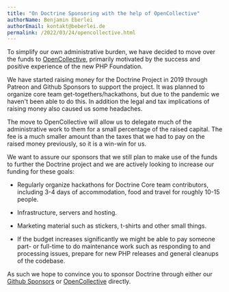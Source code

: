 ```yaml
---
title: "On Doctrine Sponsoring with the help of OpenCollective"
authorName: Benjamin Eberlei
authorEmail: kontakt@beberlei.de
permalink: /2022/03/24/opencollective.html
---
```


To simplify our own administrative burden, we have decided to move over the
funds to [OpenCollective](https://opencollective.com/doctrine), primarily
motivated by the success and positive experience of the new PHP Foundation.

We have started raising money for the Doctrine Project in 2019 through Patreon and
Github Sponsors to support the project. It was planned to organize core team
get-togethers/hackathons, but due to the pandemic we haven't been able to do this.
In addition the legal and tax implications of raising money also caused us
some headaches. 

The move to OpenCollective will allow us to delegate much of the administrative
work to them for a small percentage of the raised capital. The fee is a much
smaller amount than the taxes that we had to pay on the raised money
previously, so it is a win-win for us.

We want to assure our sponsors that we still plan to make use of the funds
to further the Doctrine project and we are actively looking to increase our funding
for these goals:

- Regularly organize hackathons for Doctrine Core team contributors, including
  3-4 days of accommodation, food and travel for roughly 10-15 people.

- Infrastructure, servers and hosting.

- Marketing material such as stickers, t-shirts and other small things.

- If the budget increases significantly we might be able to pay someone part-
  or full-time to do maintenance work such as responding to and processing
  issues, prepare for new PHP releases and general cleanups of the codebase.

As such we hope to convince you to sponsor Doctrine through either our [Github
Sponsors](https://github.com/sponsors/doctrine/) or
[OpenCollective](https://opencollective.com/doctrine) directly.
